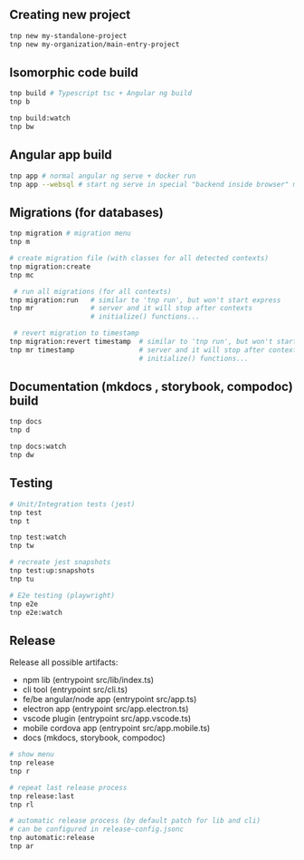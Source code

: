 ## Creating new project
```bash
tnp new my-standalone-project
tnp new my-organization/main-entry-project
```

## Isomorphic code build

```bash 
tnp build # Typescript tsc + Angular ng build
tnp b

tnp build:watch
tnp bw
```

## Angular app build

```bash
tnp app # normal angular ng serve + docker run
tnp app --websql # start ng serve in special "backend inside browser" mode
```

## Migrations (for databases)

```bash
tnp migration # migration menu
tnp m

# create migration file (with classes for all detected contexts)
tnp migration:create 
tnp mc

 # run all migrations (for all contexts)
tnp migration:run   # similar to 'tnp run', but won't start express
tnp mr              # server and it will stop after contexts
                    # initialize() functions...

 # revert migration to timestamp
tnp migration:revert timestamp  # similar to 'tnp run', but won't start express
tnp mr timestamp                # server and it will stop after contexts
                                # initialize() functions...
```

## Documentation (mkdocs , storybook, compodoc) build

```bash
tnp docs
tnp d

tnp docs:watch
tnp dw
```

## Testing

```bash
# Unit/Integration tests (jest)
tnp test
tnp t

tnp test:watch
tnp tw

# recreate jest snapshots
tnp test:up:snapshots
tnp tu

# E2e testing (playwright)
tnp e2e
tnp e2e:watch
```

## Release

Release all possible artifacts:

- npm lib (entrypoint src/lib/index.ts)
- cli tool (entrypoint src/cli.ts)
- fe/be angular/node app  (entrypoint src/app.ts)
- electron app  (entrypoint src/app.electron.ts)
- vscode plugin (entrypoint src/app.vscode.ts)
- mobile cordova app (entrypoint src/app.mobile.ts)
- docs (mkdocs, storybook, compodoc)

```bash
# show menu
tnp release
tnp r

# repeat last release process
tnp release:last
tnp rl

# automatic release process (by default patch for lib and cli)
# can be configured in release-config.jsonc
tnp automatic:release
tnp ar
```
